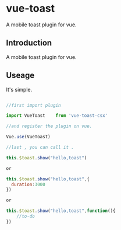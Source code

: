 # vue-toast

A mobile toast plugin for vue.

## Introduction

A mobile toast plugin for vue.

## Useage

It's simple.

```javascript

//first import plugin

import VueToast    from 'vue-toast-csx'

//and register the plugin on vue.

Vue.use(VueToast)

//last , you can call it .

this.$toast.show("hello,toast")

or

this.$toast.show("hello,toast",{
  duration:3000
})

or

this.$toast.show("hello,toast",function(){
    //to-do 
})

```
